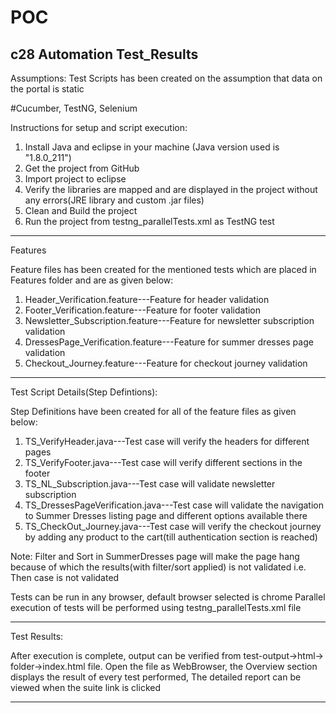 # POC
c28 Automation Test_Results
------------------------------------------------------------------------------------------------------------------------------------
Assumptions: Test Scripts has been created on the assumption that data on the portal is static

#Cucumber, TestNG, Selenium

Instructions for setup and script execution:

1. Install Java and eclipse in your machine (Java version used is "1.8.0_211")
2. Get the project from GitHub
3. Import project to eclipse
4. Verify the libraries are mapped and are displayed in the project without any errors(JRE library and custom .jar files)
5. Clean and Build the project
6. Run the project from testng_parallelTests.xml as TestNG test
---------------------------------------------------------------------------------------------------------------------------------------

Features

Feature files has been created for the mentioned tests which are placed in Features folder and are as given below:

1. Header_Verification.feature---Feature for header validation
2. Footer_Verification.feature---Feature for footer validation
3. Newsletter_Subscription.feature---Feature for newsletter subscription validation
4. DressesPage_Verification.feature---Feature for summer dresses page validation
5. Checkout_Journey.feature---Feature for checkout journey validation

----------------------------------------------------------------------------------------------------------------------------------------

Test Script Details(Step Defintions):

Step Definitions have been created for all of the feature files as given below:

1. TS_VerifyHeader.java---Test case will verify the headers for different pages
2. TS_VerifyFooter.java---Test case will verify different sections in the footer 
3. TS_NL_Subscription.java---Test case will validate newsletter subscription
4. TS_DressesPageVerification.java---Test case will validate the navigation to Summer Dresses listing page and different options available there
5. TS_CheckOut_Journey.java---Test case will verify the checkout journey by adding any product to the cart(till authentication section is reached)

Note: Filter and Sort in SummerDresses page will make the page hang because of which the results(with filter/sort applied) is not validated
i.e. Then case is not validated

Tests can be run in any browser, default browser selected is chrome
Parallel execution of tests will be performed using testng_parallelTests.xml file

----------------------------------------------------------------------------------------------------------------------------------------
Test Results:

After execution is complete, output can be verified from test-output->html-> folder->index.html file.
Open the file as WebBrowser, the Overview section displays the result of every test performed, The detailed report can be viewed when the suite link is clicked

----------------------------------------------------------------------------------------------------------------------------------------
